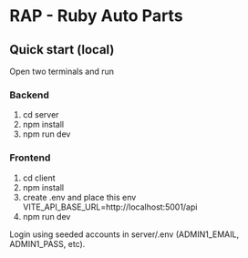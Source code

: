 # RAP - Ruby Auto Parts

## Quick start (local)

Open two terminals and run

### Backend
1. cd server
2. npm install
3. npm run dev

### Frontend
1. cd client
2. npm install
3. create .env and place this env VITE_API_BASE_URL=http://localhost:5001/api
4. npm run dev

Login using seeded accounts in server/.env (ADMIN1_EMAIL, ADMIN1_PASS, etc).
